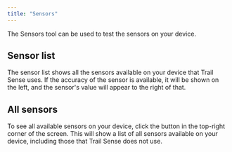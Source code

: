 ```yaml
---
title: "Sensors"
---
```


The Sensors tool can be used to test the sensors on your device.

## Sensor list
The sensor list shows all the sensors available on your device that Trail Sense uses. If the accuracy of the sensor is available, it will be shown on the left, and the sensor's value will appear to the right of that.

## All sensors
To see all available sensors on your device, click the button in the top-right corner of the screen. This will show a list of all sensors available on your device, including those that Trail Sense does not use.
